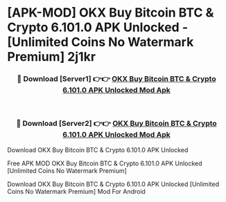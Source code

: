 # [APK-MOD] OKX  Buy Bitcoin BTC & Crypto 6.101.0 APK Unlocked - [Unlimited Coins No Watermark Premium] 2j1kr



<div align="center">
<h3>🔴 Download [Server1] 👉👉 <a href="https://momento.my/?title=OKX__Buy_Bitcoin_BTC_&_Crypto_6.101.0_APK_Unlocked">OKX  Buy Bitcoin BTC & Crypto 6.101.0 APK Unlocked Mod Apk</a></h3><br>

<h3>🔴 Download [Server2] 👉👉 <a href="https://momento.my/?title=OKX__Buy_Bitcoin_BTC_&_Crypto_6.101.0_APK_Unlocked">OKX  Buy Bitcoin BTC & Crypto 6.101.0 APK Unlocked Mod Apk</a></h3>
</div>



Download OKX  Buy Bitcoin BTC & Crypto 6.101.0 APK Unlocked 

Free APK MOD OKX  Buy Bitcoin BTC & Crypto 6.101.0 APK Unlocked [Unlimited Coins No Watermark Premium]

Download OKX  Buy Bitcoin BTC & Crypto 6.101.0 APK Unlocked [Unlimited Coins No Watermark Premium] Mod For Android

